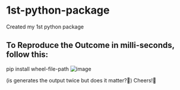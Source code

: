 # 1st-python-package
Created my 1st python package

## To Reproduce the Outcome in milli-seconds, follow this: ##
pip install wheel-file-path
![image](https://github.com/ddhruvin/1st-python-package/assets/120237476/1716b629-ebe6-40f3-a667-23985be0e123)

(is generates the output twice but does it matter?🤷)
Cheers!🥂
